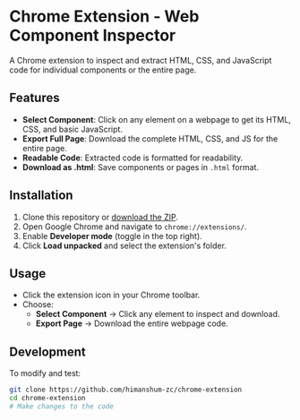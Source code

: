 # Chrome Extension - Web Component Inspector

A Chrome extension to inspect and extract HTML, CSS, and JavaScript code for individual components or the entire page.

## Features
- **Select Component**: Click on any element on a webpage to get its HTML, CSS, and basic JavaScript.
- **Export Full Page**: Download the complete HTML, CSS, and JS for the entire page.
- **Readable Code**: Extracted code is formatted for readability.
- **Download as .html**: Save components or pages in `.html` format.

## Installation

1. Clone this repository or [download the ZIP](https://github.com/himanshum-zc/chrome-extension/).
2. Open Google Chrome and navigate to `chrome://extensions/`.
3. Enable **Developer mode** (toggle in the top right).
4. Click **Load unpacked** and select the extension's folder.

## Usage

- Click the extension icon in your Chrome toolbar.
- Choose:
  - **Select Component** → Click any element to inspect and download.
  - **Export Page** → Download the entire webpage code.

## Development

To modify and test:
```bash
git clone https://github.com/himanshum-zc/chrome-extension
cd chrome-extension
# Make changes to the code
